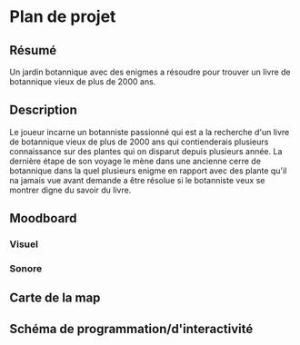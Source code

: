 # Plan de projet  
## Résumé  
Un jardin botannique avec des enigmes a résoudre pour trouver un livre de botannique vieux de plus de 2000 ans.  
## Description  
Le joueur incarne un botanniste passionné qui est a la recherche d'un livre de botannique vieux de plus de 2000 ans qui contienderais plusieurs connaissance sur des plantes qui on disparut depuis plusieurs année. La dernière étape de son voyage le mène dans une ancienne cerre de botannique dans la quel plusieurs enigme en rapport avec des plante qu'il na jamais vue avant demande a être résolue si le botanniste veux se montrer digne du savoir du livre.
## Moodboard  
### Visuel  
### Sonore  
## Carte de la map  
## Schéma de programmation/d'interactivité  
